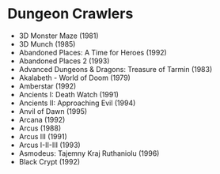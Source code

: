 # Dungeon Crawlers

* 3D Monster Maze (1981)
* 3D Munch (1985)
* Abandoned Places: A Time for Heroes (1992)
* Abandoned Places 2 (1993)
* Advanced Dungeons & Dragons: Treasure of Tarmin (1983)
* Akalabeth - World of Doom (1979)
* Amberstar (1992)
* Ancients I: Death Watch (1991)
* Ancients II: Approaching Evil (1994)
* Anvil of Dawn (1995)
* Arcana (1992)
* Arcus (1988)
* Arcus III (1991)
* Arcus I-II-III (1993)
* Asmodeus: Tajemny Kraj Ruthaniolu (1996)
* Black Crypt (1992)
